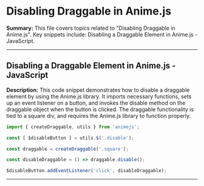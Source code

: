 # Disabling Draggable in Anime.js

**Summary:** This file covers topics related to "Disabling Draggable in Anime.js". Key snippets include: Disabling a Draggable Element in Anime.js - JavaScript.

---

## Disabling a Draggable Element in Anime.js - JavaScript

**Description:** This code snippet demonstrates how to disable a draggable element by using the Anime.js library. It imports necessary functions, sets up an event listener on a button, and invokes the disable method on the draggable object when the button is clicked. The draggable functionality is tied to a square div, and requires the Anime.js library to function properly.

```JavaScript
import { createDraggable, utils } from 'animejs';

const [ $disableButton ] = utils.$('.disable');

const draggable = createDraggable('.square');

const disableDraggable = () => draggable.disable();

$disableButton.addEventListener('click', disableDraggable);
```

---
